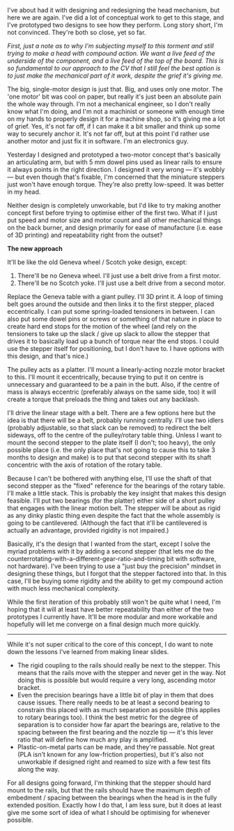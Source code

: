 I've about had it with designing and redesigning the head mechanism, but here we are again. I've did a lot of conceptual work to get to this stage, and I've prototyped two designs to see how they perform. Long story short, I'm not convinced. They're both so close, yet so far.

*First, just a note as to why I'm subjecting myself to this torment and still trying to make a head with compound action. We want a live feed of the underside of the component, and a live feed of the top of the board. This is so fundamental to our approach to the CV that I still feel the best option is to just make the mechanical part of it work, despite the grief it's giving me.*

The big, single-motor design is just that. Big, and uses only one motor. The 'one motor' bit was cool on paper, but really it's just been an absolute pain the whole way through. I'm not a mechanical engineer, so I don't really know what I'm doing, and I'm not a machinist or someone with enough time on my hands to properly design it for a machine shop, so it's giving me a lot of grief. Yes, it's not far off, if I can make it a bit smaller and think up some way to securely anchor it. It's not far off, but at this point I'd rather use another motor and just fix it in software. I'm an electronics guy.

Yesterday I designed and prototyped a two-motor concept that's basically an articulating arm, but with 5 mm dowel pins used as linear rails to ensure it always points in the right direction. I designed it very wrong — it's wobbly — but even though that's fixable, I'm concerned that the miniature steppers just won't have enough torque. They're also pretty low-speed. It was better in my head.

Neither design is completely unworkable, but I'd like to try making another concept first before trying to optimise either of the first two. What if I just put speed and motor size and motor count and all other mechanical things on the back burner, and design primarily for ease of manufacture (i.e. ease of 3D printing) and repeatability right from the outset?

**The new approach**

It'll be like the old Geneva wheel / Scotch yoke design, except:

1. There'll be no Geneva wheel. I'll just use a belt drive from a first motor.
2. There'll be no Scotch yoke. I'll just use a belt drive from a second motor.

Replace the Geneva table with a giant pulley. I'll 3D print it. A loop of timing belt goes around the outside and then links it to the first stepper, placed eccentrically. I can put some spring-loaded tensioners in between. I can also put some dowel pins or screws or something of that nature in place to create hard end stops for the motion of the wheel (and rely on the tensioners to take up the slack / give up slack to allow the stepper that drives it to basically load up a bunch of torque near the end stops. I could use the stepper itself for positioning, but I don't have to. I have options with this design, and that's nice.)

The pulley acts as a platter. I'll mount a linearly-acting nozzle motor bracket to this. I'll mount it eccentrically, because trying to put it on centre is unnecessary and guaranteed to be a pain in the butt. Also, if the centre of mass is always eccentric (preferably always on the same side, too) it will create a torque that preloads the thing and takes out any backlash.

I'll drive the linear stage with a belt. There are a few options here but the idea is that there will be a belt, probably running centrally. I'll use two idlers (probably adjustable, so that slack can be removed) to redirect the belt sideways, off to the centre of the pulley/rotary table thing. Unless I want to mount the second stepper to the plate itself (I don't; too heavy), the only possible place (i.e. the only place that's not going to cause this to take 3 months to design and make) is to put that second stepper with its shaft concentric with the axis of rotation of the rotary table.

Because I can't be bothered with anything else, I'll use the shaft of that second stepper as the "fixed" reference for the bearings of the rotary table. I'll make a little stack. This is probably the key insight that makes this design feasible. I'll put two bearings (for the platter) either side of a short pulley that engages with the linear motion belt. The stepper will be about as rigid as any dinky plastic thing even despite the fact that the whole assembly is going to be cantilevered. (Although the fact that it'll be cantilevered is actually an advantage, provided rigidity is not impaired.)

Basically, it's the design that I wanted from the start, except I solve the myriad problems with it by adding a second stepper (that lets me do the counterrotating-with-a-different-gear-ratio-and-timing bit with software, not hardware). I've been trying to use a "just buy the precision" mindset in designing these things, but I forgot that the stepper factored into that. In this case, I'll be buying some rigidity and the ability to get my compound action with much less mechanical complexity.

While the first iteration of this probably still won't be quite what I need, I'm hoping that it will at least have better repeatability than either of the two prototypes I currently have. It'll be more modular and more workable and hopefully will let me converge on a final design much more quickly.

---

While it's not super critical to the core of this concept, I do want to note down the lessons I've learned from making linear slides.

- The rigid coupling to the rails should really be next to the stepper. This means that the rails move with the stepper and never get in the way. Not doing this is possible but would require a very long, ascending motor bracket.
- Even the precision bearings have a little bit of play in them that does cause issues. There really needs to be at least a second bearing to constrain this placed with as much separation as possible (this applies to rotary bearings too). I think the best metric for the degree of separation is to consider how far apart the bearings are, relative to the spacing between the first bearing and the nozzle tip — it's this lever ratio that will define how much any play is amplified.
- Plastic-on-metal parts can be made, and they're passable. Not great (PLA isn't known for any low-friction properties), but it's also not unworkable if designed right and reamed to size with a few test fits along the way.

For all designs going forward, I'm thinking that the stepper should hard mount to the rails, but that the rails should have the maximum depth of embedment / spacing between the bearings when the head is in the fully extended position. Exactly how I do that, I am less sure, but it does at least give me some sort of idea of what I should be optimising for whenever possible.